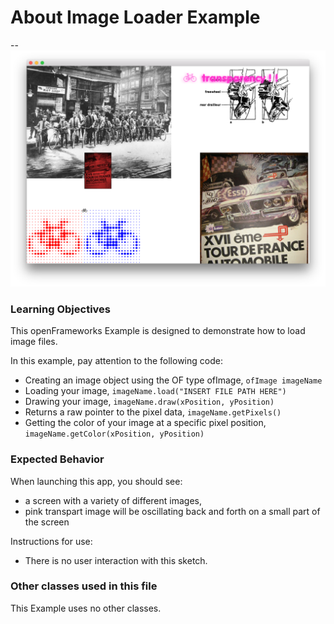 # About Image Loader Example

--
![Screenshot of Example](imageLoaderExample.png)

### Learning Objectives

This openFrameworks Example is designed to demonstrate
how to load image files.

In this example, pay attention to the following code:

* Creating an image object using the OF type ofImage, ```ofImage imageName```
* Loading your image, ```imageName.load("INSERT FILE PATH HERE")```
* Drawing your image, ```imageName.draw(xPosition, yPosition)```
* Returns a raw pointer to the pixel data, ```imageName.getPixels()```
* Getting the color of your image at a specific pixel position, ```imageName.getColor(xPosition, yPosition)```


### Expected Behavior

When launching this app, you should see:

* a screen with a variety of different images,
* pink transpart image will be oscillating back and forth on a small part of the screen

Instructions for use:

* There is no user interaction with this sketch.


### Other classes used in this file

This Example uses no other classes.
